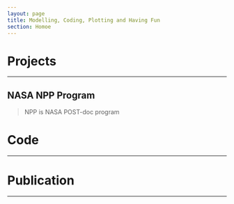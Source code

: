 ```yaml
---
layout: page 
title: Modelling, Coding, Plotting and Having Fun 
section: Homoe
---
```


<a name='project'></a>
# Projects #
---
## NASA NPP Program ##
> NPP is NASA POST-doc program


<a name='code'></a>
# Code #
---
<a name='publication'></a>
# Publication #
---
